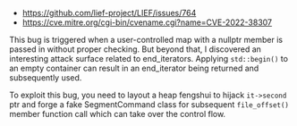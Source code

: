 - https://github.com/lief-project/LIEF/issues/764
- https://cve.mitre.org/cgi-bin/cvename.cgi?name=CVE-2022-38307


This bug is triggered when a user-controlled map with a nullptr member is passed in without proper checking. But beyond that, I discovered an interesting attack surface related to end_iterators. Applying `std::begin()` to an empty container can result in an end_iterator being returned and subsequently used.

To exploit this bug, you need to layout a heap fengshui to hijack `it->second` ptr and forge a fake SegmentCommand class for subsequent `file_offset()` member function call which can take over the control flow.